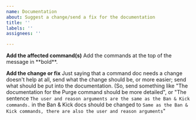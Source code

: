 ```yaml
---
name: Documentation
about: Suggest a change/send a fix for the documentation
title: ''
labels: ''
assignees: ''

---
```


**Add the affected command(s)**
Add the commands at the top of the message in \*\*bold\*\*.

**Add the change or fix**
Just saying that a command doc needs a change doesn't help at all, send what the change should be, or more easier; send what should be put into the documentation. (So, send something like "The documentation for the Purge command should be more detailed", or "The sentence `The user and reason arguments are the same as the Ban & Kick commands.` in the Ban & Kick docs should be changed to `Same as the Ban & Kick commands, there are also the user and reason arguments`"
